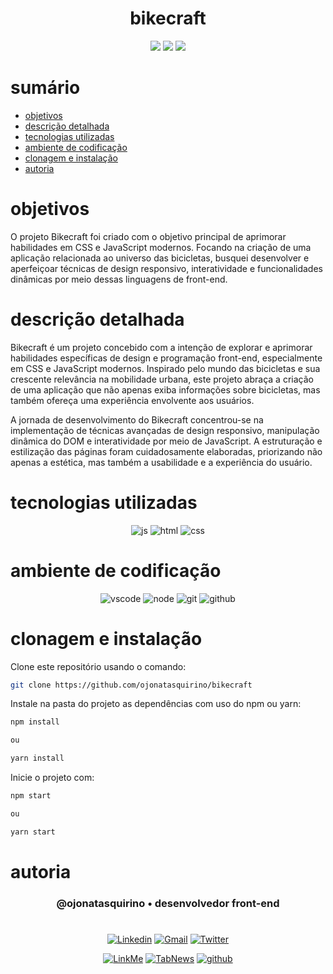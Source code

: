 <h1 align='center'> bikecraft </h1>

[comment]: <> (Adicione o seu usuário  e o nome do repositório)

<p align="center">
  <image
  src="https://img.shields.io/github/languages/count/ojonatasquirino/bikecraft"
  />
  <image
  src="https://img.shields.io/github/languages/top/ojonatasquirino/bikecraft"
  />
  <image
  src="https://img.shields.io/github/last-commit/ojonatasquirino/bikecraft"
  />

</p>

# sumário 

- [objetivos](#id01)
- [descrição detalhada](#id01.01)
- [tecnologias utilizadas](#id04)
- [ambiente de codificação](#id05)
- [clonagem e instalação](#id06)
- [autoria](#id07)



# objetivos <a name="id01"></a>


O projeto Bikecraft foi criado com o objetivo principal de aprimorar habilidades em CSS e JavaScript modernos. Focando na criação de uma aplicação relacionada ao universo das bicicletas, busquei desenvolver e aperfeiçoar técnicas de design responsivo, interatividade e funcionalidades dinâmicas por meio dessas linguagens de front-end.



# descrição detalhada <a name="id01.01"></a>

Bikecraft é um projeto concebido com a intenção de explorar e aprimorar habilidades específicas de design e programação front-end, especialmente em CSS e JavaScript modernos. Inspirado pelo mundo das bicicletas e sua crescente relevância na mobilidade urbana, este projeto abraça a criação de uma aplicação que não apenas exiba informações sobre bicicletas, mas também ofereça uma experiência envolvente aos usuários.

A jornada de desenvolvimento do Bikecraft concentrou-se na implementação de técnicas avançadas de design responsivo, manipulação dinâmica do DOM e interatividade por meio de JavaScript. A estruturação e estilização das páginas foram cuidadosamente elaboradas, priorizando não apenas a estética, mas também a usabilidade e a experiência do usuário.



# tecnologias utilizadas <a name="id04"></a>

<div  align='center'> 
  
![js](https://img.shields.io/badge/javascript-0D1117?style=for-the-badge&logo=javascript&logoColor=F7DF1E)
![html](https://img.shields.io/badge/html-0D1117?style=for-the-badge&logo=html5&logoColor=orange)
![css](https://img.shields.io/badge/css-0D1117?style=for-the-badge&logo=css3&logoColor=blue)

</div>

# ambiente de codificação <a name="id05"></a>

<div  align='center'> 

![vscode](https://img.shields.io/badge/VSCode-0D1117?style=for-the-badge&logo=visual%20studio%20code&logoColor=blue)
![node](https://img.shields.io/badge/Nodejs-0D1117?style=for-the-badge&logo=node.js&logoColor=green)
![git](https://img.shields.io/badge/GIT-0D1117?style=for-the-badge&logo=git&logoColor=red)
![github](https://img.shields.io/badge/Github-0D1117?style=for-the-badge&logo=github&logoColor=fff)
</div>


# clonagem e instalação <a name="id06"></a>

Clone este repositório usando o comando:

```bash
git clone https://github.com/ojonatasquirino/bikecraft
```

Instale na pasta do projeto as dependências com uso do npm ou yarn:

```bash
npm install

ou

yarn install
```

Inicie o projeto com:

```bash
npm start

ou

yarn start
```



[comment]: <> (Adicione o link da implatação, se houver)

# autoria <a name="id07"></a>

[comment]: <> (Adicione seu nome e função)

<h3 align='center'> @ojonatasquirino • desenvolvedor front-end
 </h3>

#

[comment]: <> (Adicione as suas redes sociais e profissionais)

<div  align='center'>

[![Linkedin](https://img.shields.io/badge/LinkedIn-0D1117?style=for-the-badge&logo=linkedin&logoColor=blue)](https://www.linkedin.com/in/jonatasquirino/)
<a href = "mailto:quirinoj02@gmail.com">
![Gmail](https://img.shields.io/badge/Gmail-0D1117?style=for-the-badge&logo=gmail&logoColor=red)</a>
[![Twitter](https://img.shields.io/badge/Twitter-0D1117?style=for-the-badge&logo=twitter&logoColor=054595)](https://twitter.com/ojonatasquirino)

[![LinkMe](https://img.shields.io/badge/linkMe-0D1117?style=for-the-badge&logo=upcloud&logoColor=orange)](https://bit.ly/linkquirino)
[![TabNews](https://img.shields.io/badge/tabnews-0D1117?style=for-the-badge&logo=Databricks&logoColor=fff)](https://www.tabnews.com.br/ojonatasquirino)
[![github](https://img.shields.io/badge/Github-0D1117?style=for-the-badge&logo=github&logoColor=fff)](https://www.github.com/ojonatasquirino)
</div>
